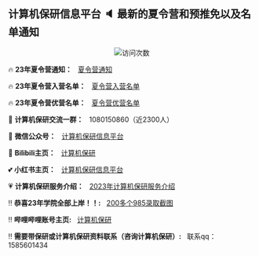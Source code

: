 ## 计算机保研信息平台 :speaker: 最新的夏令营和预推免以及名单通知

<p align="center"> 
  <img src="https://profile-counter.glitch.me/jsjby/count.svg" alt ="访问次数" title ="访问次数"/>
</p>

:fire: **23年夏令营通知：**  &nbsp; [夏令营通知](https://github.com/jsjby/jsjby_2023/tree/main)

:fire: **23年夏令营入营名单：**  &nbsp; [夏令营入营名单](https://github.com/jsjby/jsjby23_ruying)

:fire: **23年夏令营优营名单：**  &nbsp; [夏令营优营名单](https://github.com/jsjby/youying)

:rocket: **计算机保研交流一群：**  &nbsp; 1080150860（近2300人）  

:heartbeat: **微信公众号：**  &nbsp; [计算机保研信息平台](https://mp.weixin.qq.com/s/EEEoK8YZXddrS9m9SOTwDQ)

:revolving_hearts: **Bilibili主页：**  &nbsp; [计算机保研](https://space.bilibili.com/258646084?)

:two_hearts: **小红书主页：**  &nbsp; [计算机保研信息平台](https://www.xiaohongshu.com/user/profile/558ce88b874dfa0e75b5d7e5)

:heartpulse: **计算机保研服务介绍：**  &nbsp; <a href="https://github.com/jsjby/jsjby_2023/blob/main/PDF/23年计算机保研方案.pdf" target="_blank">2023年计算机保研服务介绍</a>

:bangbang: **恭喜23年学院全部上岸！！:** &nbsp; [200多个985录取截图](https://mp.weixin.qq.com/s/jeCpdNB8pRGNWEeiWPE6Tw) <br />

:bangbang: **哔哩哔哩账号主页:** &nbsp; [计算机保研](https://space.bilibili.com/258646084) <br />

:bangbang: **需要带保研或计算机保研资料联系（咨询计算机保研）:** &nbsp; 联系qq：1585601434 <br />





